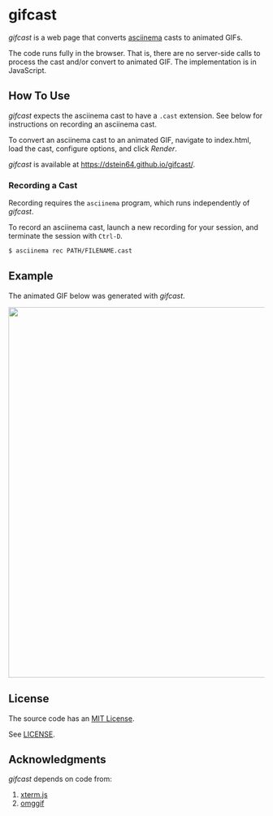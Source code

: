 # gifcast

_gifcast_ is a web page that converts
[asciinema](https://github.com/asciinema/asciinema) casts to animated GIFs.

The code runs fully in the browser. That is, there are no server-side calls
to process the cast and/or convert to animated GIF. The implementation is in
JavaScript.

## How To Use

_gifcast_ expects the asciinema cast to have a `.cast` extension. See below for
instructions on recording an asciinema cast.

To convert an asciinema cast to an animated GIF, navigate to index.html, load
the cast, configure options, and click _Render_.

_gifcast_ is available at
<https://dstein64.github.io/gifcast/>.

### Recording a Cast

Recording requires the `asciinema` program, which runs independently of _gifcast_.

To record an asciinema cast, launch a new recording for your session, and terminate
the session with `Ctrl-D`.

```sh
$ asciinema rec PATH/FILENAME.cast
```

## Example

The animated GIF below was generated with _gifcast_.

<img src="https://github.com/dstein64/gifcast/blob/master/example.gif?raw=true" width="730"/>

## License

The source code has an [MIT License](https://en.wikipedia.org/wiki/MIT_License).

See [LICENSE](LICENSE).

## Acknowledgments

_gifcast_ depends on code from:

1. [xterm.js](https://github.com/xtermjs/xterm.js)
2. [omggif](https://github.com/deanm/omggif)
